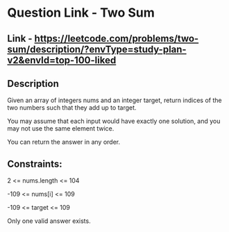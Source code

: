# Question Link - Two Sum


## Link - https://leetcode.com/problems/two-sum/description/?envType=study-plan-v2&envId=top-100-liked

## Description

Given an array of integers nums and an integer target, return indices of the two numbers such that they add up to target.

You may assume that each input would have exactly one solution, and you may not use the same element twice.

You can return the answer in any order.

## Constraints:

2 <= nums.length <= 104

-109 <= nums[i] <= 109

-109 <= target <= 109

Only one valid answer exists.
